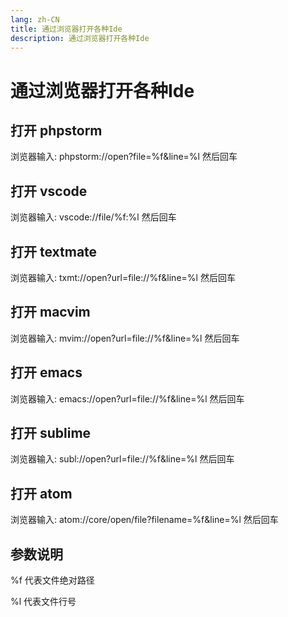 ```yaml
---
lang: zh-CN
title: 通过浏览器打开各种Ide
description: 通过浏览器打开各种Ide
---
```


# 通过浏览器打开各种Ide

## 打开 phpstorm
浏览器输入: phpstorm://open?file=%f&line=%l 然后回车

## 打开 vscode
浏览器输入: vscode://file/%f:%l 然后回车

## 打开 textmate
浏览器输入: txmt://open?url=file://%f&line=%l 然后回车

## 打开 macvim
浏览器输入: mvim://open?url=file://%f&line=%l 然后回车

## 打开 emacs
浏览器输入: emacs://open?url=file://%f&line=%l 然后回车

## 打开 sublime
浏览器输入: subl://open?url=file://%f&line=%l 然后回车

## 打开 atom
浏览器输入: atom://core/open/file?filename=%f&line=%l 然后回车

## 参数说明
%f 代表文件绝对路径

%l 代表文件行号
